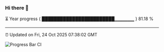 ### Hi there 👋

⏳ Year progress { ████████████████████████▁▁▁▁▁▁ } 81.18 %

---

⏰ Updated on Fri, 24 Oct 2025 07:38:02 GMT

![Progress Bar CI](https://github.com/IshwaranRudhara/GIT-ACTION/workflows/Progress%20Bar%20CI/badge.svg)
